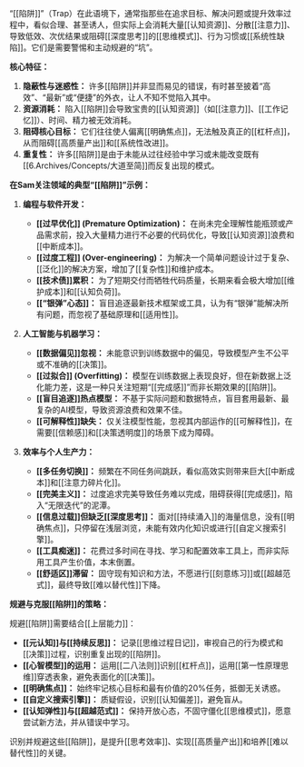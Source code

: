 “[[陷阱]]”（Trap）在此语境下，通常指那些在追求目标、解决问题或提升效率过程中，看似合理、甚至诱人，但实际上会消耗大量[[认知资源]]、分散[[注意力]]、导致低效、次优结果或阻碍[[深度思考]]的[[思维模式]]、行为习惯或[[系统性缺陷]]。它们是需要警惕和主动规避的“坑”。

**核心特征：**

1.  **隐蔽性与迷惑性：** 许多[[陷阱]]并非显而易见的错误，有时甚至披着“高效”、“最新”或“便捷”的外衣，让人不知不觉陷入其中。
2.  **资源消耗：** 陷入[[陷阱]]会导致宝贵的[[认知资源]]（如[[注意力]]、[[工作记忆]]）、时间、精力被无效消耗。
3.  **阻碍核心目标：** 它们往往使人偏离[[明确焦点]]，无法触及真正的[[杠杆点]]，从而阻碍[[高质量产出]]和[[系统性改进]]。
4.  **重复性：** 许多[[陷阱]]是由于未能从过往经验中学习或未能改变既有[[6.Archives/Concepts/大道至简]]而反复出现的模式。

**在Sam关注领域的典型“[[陷阱]]”示例：**

1.  **编程与软件开发：**
    *   **[[过早优化]] (Premature Optimization)：** 在尚未完全理解性能瓶颈或产品需求前，投入大量精力进行不必要的代码优化，导致[[认知资源]]浪费和[[中断成本]]。
    *   **[[过度工程]] (Over-engineering)：** 为解决一个简单问题设计过于复杂、[[泛化]]的解决方案，增加了[[复杂性]]和维护成本。
    *   **[[技术债]]累积：** 为了短期交付而牺牲代码质量，长期来看会极大增加[[维护成本]]和[[认知负荷]]。
    *   **[[“银弹”心态]]：** 盲目追逐最新技术框架或工具，认为有“银弹”能解决所有问题，而忽视了基础原理和[[适用性]]。

2.  **人工智能与机器学习：**
    *   **[[数据偏见]]忽视：** 未能意识到训练数据中的偏见，导致模型产生不公平或不准确的[[决策]]。
    *   **[[过拟合]] (Overfitting)：** 模型在训练数据上表现良好，但在新数据上泛化能力差，这是一种只关注短期“[[完成感]]”而非长期效果的[[陷阱]]。
    *   **[[盲目追逐]]热点模型：** 不基于实际问题和数据特点，盲目套用最新、最复杂的AI模型，导致资源浪费和效果不佳。
    *   **[[可解释性]]缺失：** 仅关注模型性能，忽视其内部运作的[[可解释性]]，在需要[[信赖感]]和[[决策透明度]]的场景下成为障碍。

3.  **效率与个人生产力：**
    *   **[[多任务切换]]：** 频繁在不同任务间跳跃，看似高效实则带来巨大[[中断成本]]和[[注意力碎片化]]。
    *   **[[完美主义]]：** 过度追求完美导致任务难以完成，阻碍获得[[完成感]]，陷入“无限迭代”的泥潭。
    *   **[[信息过载]]但缺乏[[深度思考]]：** 面对[[持续涌入]]的海量信息，没有[[明确焦点]]，只停留在浅层浏览，未能有效内化知识或进行[[自定义搜索引擎]]。
    *   **[[工具痴迷]]：** 花费过多时间在寻找、学习和配置效率工具上，而非实际用工具产生价值，本末倒置。
    *   **[[舒适区]]滞留：** 固守现有知识和方法，不愿进行[[刻意练习]]或[[超越范式]]，最终导致[[难以替代性]]下降。

**规避与克服[[陷阱]]的策略：**

规避[[陷阱]]需要结合[[上层能力]]：

*   **[[元认知]]与[[持续反思]]：** 记录[[思维过程日记]]，审视自己的行为模式和[[决策]]过程，识别重复出现的[[陷阱]]。
*   **[[心智模型]]的运用：** 运用[[二八法则]]识别[[杠杆点]]，运用[[第一性原理思维]]穿透表象，避免表面化的[[决策]]。
*   **[[明确焦点]]：** 始终牢记核心目标和最有价值的20%任务，抵御无关诱惑。
*   **[[自定义搜索引擎]]：** 质疑假设，识别[[认知偏差]]，避免盲从。
*   **[[认知弹性]]与[[超越范式]]：** 保持开放心态，不固守僵化[[思维模式]]，愿意尝试新方法，并从错误中学习。

识别并规避这些[[陷阱]]，是提升[[思考效率]]、实现[[高质量产出]]和培养[[难以替代性]]的关键。